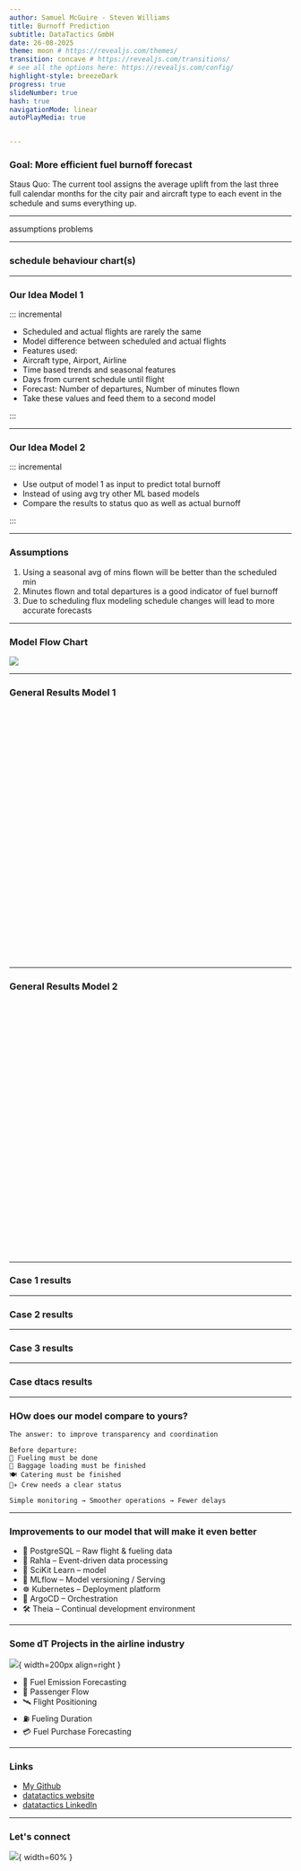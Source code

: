 ```yaml
---
author: Samuel McGuire - Steven Williams
title: Burnoff Prediction
subtitle: DataTactics GmbH
date: 26-08-2025
theme: moon # https://revealjs.com/themes/
transition: concave # https://revealjs.com/transitions/
# see all the options here: https://revealjs.com/config/
highlight-style: breezeDark
progress: true
slideNumber: true
hash: true
navigationMode: linear
autoPlayMedia: true


---
```


### Goal: More efficient fuel burnoff forecast

Staus Quo: The current tool assigns the average uplift from the last three full calendar months for the city pair and aircraft type to each event in the schedule and sums everything up.

<!-- <img src="assets/dT-blue.svg" alt="Logo" width="60" style="position: absolute; bottom: 1rem; right: 1rem;" /> -->
<!-- <img src="assets/dT-blue.svg" alt="Logo" width="60" style="position: absolute; top: 1rem; left: 1rem;" /> -->


---

assumptions
problems

--- 

### schedule behaviour chart(s)

---

### Our Idea Model 1

::: incremental

- Scheduled and actual flights are rarely the same
- Model difference between scheduled and actual flights
- Features used:
- Aircraft type, Airport, Airline 
- Time based trends and seasonal features
- Days from current schedule until flight
- Forecast: Number of departures, Number of minutes flown
- Take these values and feed them to a second model

:::

---

### Our Idea Model 2

::: incremental

- Use output of model 1 as input to predict total burnoff
- Instead of using avg try other ML based models 
- Compare the results to status quo as well as actual burnoff


:::



---

### Assumptions

1. Using a seasonal avg of mins flown will be better than the scheduled min
2. Minutes flown and total departures is a good indicator of fuel burnoff 
3. Due to scheduling flux modeling schedule changes will lead to more accurate forecasts



---

### Model Flow Chart


![](assets/pipeline.png)

---


### General Results Model 1




<iframe scrolling="no" style="border:none;" seamless="seamless" data-src="assets/absolute_error_quantiles.html" height="450" width="100%"></iframe>

---

### General Results Model 2


<iframe scrolling="no" style="border:none;" seamless="seamless" data-src="assets/absolute_error_quantiles.html" height="450" width="100%"></iframe>

---

### Case 1 results

---

### Case 2 results

---

### Case 3 results

---

### Case dtacs results

---

### HOw does our model compare to yours?

    The answer: to improve transparency and coordination

    Before departure:
    🛫 Fueling must be done
    🧳 Baggage loading must be finished
    🍽 Catering must be finished
    👨‍✈️ Crew needs a clear status

    Simple monitoring → Smoother operations → Fewer delays

    

---


### Improvements to our model that will make it even better

- 🧱 PostgreSQL – Raw flight & fueling data
- 🔁 Rahla – Event-driven data processing
- 🧠 SciKit Learn – model
- 🧪 MLflow – Model versioning / Serving
- ☸️ Kubernetes – Deployment platform
- 🔁 ArgoCD – Orchestration
- 🛠️ Theia – Continual development environment

---

### Some dT Projects in the airline industry

![](assets/dT-blue.svg){ width=200px align=right }

- 🔁 Fuel Emission Forecasting 
- 👥 Passenger Flow  
- 🛰️ Flight Positioning 
- ⛽ Fueling Duration 
- 💳 Fuel Purchase Forecasting

--- 

### Links

- [My Github](https://github.com/samueladamsmcguire)
- [datatactics website](https://www.datatactics.de/)
- [datatactics LinkedIn](https://www.linkedin.com/company/datatactics-gmbh)

---

### Let's connect

![](assets/linkedin.jpg){ width=60% }


